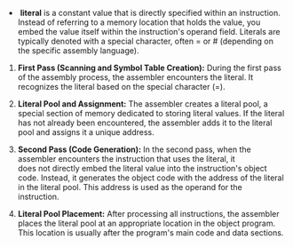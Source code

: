 -  **literal** is a constant value that is directly specified within an instruction. Instead of referring to a memory location that holds the value, you embed the value itself within the instruction's operand field. Literals are typically denoted with a special character, often = or # (depending on the specific assembly language).

1. **First Pass (Scanning and Symbol Table Creation):** During the first pass of the assembly process, the assembler encounters the literal. It recognizes the literal based on the special character (=).
    
2. **Literal Pool and Assignment:** The assembler creates a literal pool, a special section of memory dedicated to storing literal values. If the literal has not already been encountered, the assembler adds it to the literal pool and assigns it a unique address.
    
3. **Second Pass (Code Generation):** In the second pass, when the assembler encounters the instruction that uses the literal, it does not directly embed the literal value into the instruction's object code. Instead, it generates the object code with the address of the literal in the literal pool. This address is used as the operand for the instruction.
    
4. **Literal Pool Placement:** After processing all instructions, the assembler places the literal pool at an appropriate location in the object program. This location is usually after the program's main code and data sections.